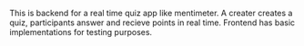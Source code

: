 This is backend for a real time quiz app like mentimeter. A creater creates a quiz, participants answer and recieve points in real time. 
Frontend has basic implementations for testing purposes.
